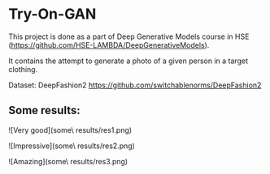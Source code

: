 # Try-On-GAN

This project is done as a part of Deep Generative Models course in HSE (https://github.com/HSE-LAMBDA/DeepGenerativeModels).

It contains the attempt to generate a photo of a given person in a target clothing. 

Dataset: DeepFashion2 https://github.com/switchablenorms/DeepFashion2


## Some results:

![Very good](some\ results/res1.png)

![Impressive](some\ results/res2.png)

![Amazing](some\ results/res3.png)
